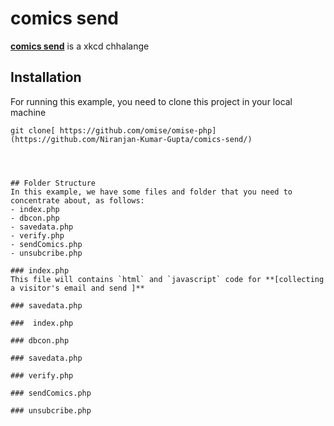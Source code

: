 # comics send
**[ comics send](https://github.com/Niranjan-Kumar-Gupta/comics-send)** is a xkcd chhalange

## Installation
For running this example, you need to clone this project in your local machine

```
git clone[ https://github.com/omise/omise-php](https://github.com/Niranjan-Kumar-Gupta/comics-send/)




## Folder Structure
In this example, we have some files and folder that you need to concentrate about, as follows:
- index.php
- dbcon.php
- savedata.php
- verify.php
- sendComics.php
- unsubcribe.php

### index.php
This file will contains `html` and `javascript` code for **[collecting a visitor's email and send ]**

### savedata.php

###  index.php

### dbcon.php

### savedata.php

### verify.php

### sendComics.php

### unsubcribe.php
